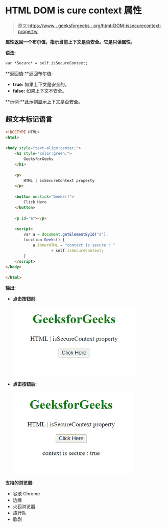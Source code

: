 # HTML DOM is cure context 属性

> 原文:[https://www . geeksforgeeks . org/html-DOM-issecurecontext-property/](https://www.geeksforgeeks.org/html-dom-issecurecontext-property/)

**属性返回一个布尔值，指示当前上下文是否安全。它是只读属性。**

**语法:**

```html
var *Secure* = self.isSecureContext;
```

**返回值:**返回布尔值:

*   **true:** 如果上下文是安全的。
*   **false:** 如果上下文不安全。

**示例:**此示例显示上下文是否安全。

## 超文本标记语言

```html
<!DOCTYPE HTML>
<html>

<body style="text-align:center;">
    <h1 style="color:green;">
        GeeksforGeeks
    </h1>

    <p>
        HTML | isSecureContext property
    </p>

    <button onclick="Geeks()">
        Click Here
    </button>

    <p id="a"></p>

    <script>
        var a = document.getElementById("a");
        function Geeks() {
            a.innerHTML = "context is secure : "
                    + self.isSecureContext;
        } 
    </script>
</body>

</html>
```

**输出:**

*   **点击按钮前:**

    ![](img/315b8b4bb2acee52a85a11d65fb2d6ac.png)

*   **点击按钮后:**

    ![](img/5313ed55e97b82b94a4bcc880a46f52b.png)

**支持的浏览器:**

*   谷歌 Chrome
*   边缘
*   火狐浏览器
*   旅行队
*   歌剧